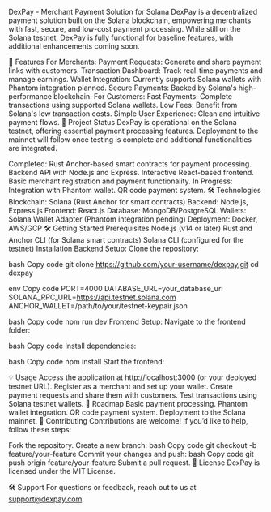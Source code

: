 DexPay - Merchant Payment Solution for Solana
DexPay is a decentralized payment solution built on the Solana blockchain, empowering merchants with fast, secure, and low-cost payment processing. While still on the Solana testnet, DexPay is fully functional for baseline features, with additional enhancements coming soon.

🌟 Features
For Merchants:
Payment Requests: Generate and share payment links with customers.
Transaction Dashboard: Track real-time payments and manage earnings.
Wallet Integration: Currently supports Solana wallets with Phantom integration planned.
Secure Payments: Backed by Solana's high-performance blockchain.
For Customers:
Fast Payments: Complete transactions using supported Solana wallets.
Low Fees: Benefit from Solana's low transaction costs.
Simple User Experience: Clean and intuitive payment flows.
🚧 Project Status
DexPay is operational on the Solana testnet, offering essential payment processing features. Deployment to the mainnet will follow once testing is complete and additional functionalities are integrated.

Completed:
Rust Anchor-based smart contracts for payment processing.
Backend API with Node.js and Express.
Interactive React-based frontend.
Basic merchant registration and payment functionality.
In Progress:
Integration with Phantom wallet.
QR code payment system.
🛠 Technologies
Blockchain: Solana (Rust Anchor for smart contracts)
Backend: Node.js, Express.js
Frontend: React.js
Database: MongoDB/PostgreSQL
Wallets: Solana Wallet Adapter (Phantom integration pending)
Deployment: Docker, AWS/GCP
🛠 Getting Started
Prerequisites
Node.js (v14 or later)
Rust and Anchor CLI (for Solana smart contracts)
Solana CLI (configured for the testnet)
Installation
Backend Setup:
Clone the repository:

bash
Copy code
git clone https://github.com/your-username/dexpay.git
cd dexpay

env
Copy code
PORT=4000
DATABASE_URL=your_database_url
SOLANA_RPC_URL=https://api.testnet.solana.com
ANCHOR_WALLET=/path/to/your/testnet-keypair.json

bash
Copy code
npm run dev
Frontend Setup:
Navigate to the frontend folder:

bash
Copy code
Install dependencies:

bash
Copy code
npm install
Start the frontend:

💡 Usage
Access the application at http://localhost:3000 (or your deployed testnet URL).
Register as a merchant and set up your wallet.
Create payment requests and share them with customers.
Test transactions using Solana testnet wallets.
📅 Roadmap
 Basic payment processing.
 Phantom wallet integration.
 QR code payment system.
 Deployment to the Solana mainnet.
🤝 Contributing
Contributions are welcome! If you’d like to help, follow these steps:

Fork the repository.
Create a new branch:
bash
Copy code
git checkout -b feature/your-feature
Commit your changes and push:
bash
Copy code
git push origin feature/your-feature
Submit a pull request.
📜 License
DexPay is licensed under the MIT License.

🛠 Support
For questions or feedback, reach out to us at support@dexpay.com.
